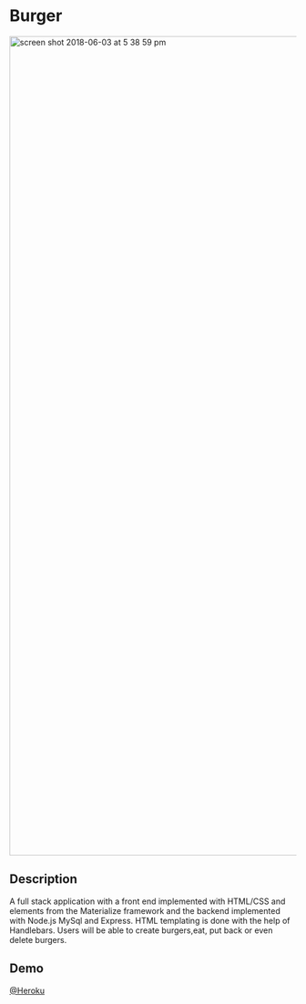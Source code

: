 # Burger

<img width="1440" alt="screen shot 2018-06-03 at 5 38 59 pm" src="https://user-images.githubusercontent.com/33872841/40891535-1e073c66-6755-11e8-8f90-31006e43a5f9.png">

## Description
A full stack application with a front end implemented with HTML/CSS and elements from the Materialize framework and the backend implemented with Node.js MySql and Express. HTML templating is done with the help of Handlebars.
Users will be able to create burgers,eat, put back or even delete burgers.

## Demo
[@Heroku](https://hidden-waters-38344.herokuapp.com/)